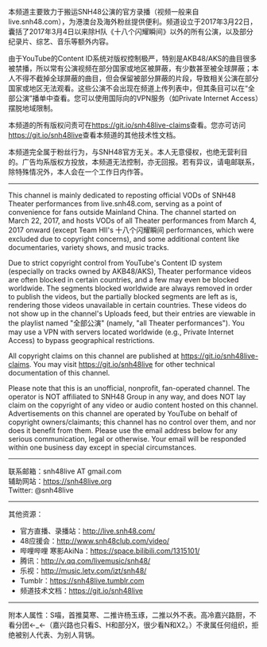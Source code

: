 本频道主要致力于搬运SNH48公演的官方录播（视频一般来自live.snh48.com），为港澳台及海外粉丝提供便利。频道设立于2017年3月22日，囊括了2017年3月4日以来除H队《十八个闪耀瞬间》以外的所有公演，以及部分纪录片、综艺、音乐等额外内容。

由于YouTube的Content ID系统对版权控制极严，特别是AKB48/AKS的曲目很多被禁播，所以常有公演视频在部分国家或地区被屏蔽，有少数甚至被全球屏蔽；本人不得不截掉全球屏蔽的曲目，但会保留被部分屏蔽的片段，导致相关公演在部分国家或地区无法观看。这些公演不会出现在频道上传列表中，但其条目可以在“全部公演”播单中查看。您可以使用国际向的VPN服务（如Private Internet Access）摆脱地域限制。

本频道的所有版权问责可在<https://git.io/snh48live-claims>查看。您亦可访问<https://git.io/snh48live>查看本频道的其他技术性文档。

本频道完全属于粉丝行为，与SNH48官方无关。本人无意侵权，也绝无营利目的。广告均系版权方投放，本频道无法控制，亦无回报。若有异议，请电邮联系，除特殊情况外，本人会在一个工作日内作答。

---

This channel is mainly dedicated to reposting official VODs of SNH48 Theater performances from live.snh48.com, serving as a point of convenience for fans outside Mainland China. The channel started on March 22, 2017, and hosts VODs of all Theater performances from March 4, 2017 onward (except Team HⅡ's 十八个闪耀瞬间 performances, which were excluded due to copyright concerns), and some additional content like documentaries, variety shows, and music tracks.

Due to strict copyright control from YouTube's Content ID system (especially on tracks owned by AKB48/AKS), Theater performance videos are often blocked in certain countries, and a few may even be blocked worldwide. The segments blocked worldwide are always removed in order to publish the videos, but the partially blocked segments are left as is, rendering those videos unavailable in  certain countries. These videos do not show up in the channel's Uploads feed, but their entries are viewable in the playlist named "全部公演" (namely, "all Theater performances"). You may use a VPN with servers located worldwide (e.g., Private Internet Access) to bypass geographical restrictions.

All copyright claims on this channel are published at <https://git.io/snh48live-claims>. You may visit <https://git.io/snh48live> for other technical documentation of this channel.

Please note that this is an unofficial, nonprofit, fan-operated channel. The operator is NOT affiliated to SNH48 Group in any way, and does NOT lay claim on the copyright of any video or audio content hosted on this channel. Advertisements on this channel are operated by YouTube on behalf of copyright owners/claimants; this channel has no control over them, and nor does it benefit from them. Please use the email address below for any serious communication, legal or otherwise. Your email will be responded within one business day except in special circumstances.

---

联系邮箱：snh48live AT gmail.com  
辅助网站：https://snh48live.org  
Twitter: @snh48live

---

其他资源：

- 官方直播、录播站：http://live.snh48.com/
- 48应援会：http://www.snh48club.com/video/
- 哔哩哔哩 寒影AkiNa：https://space.bilibili.com/1315101/
- 腾讯：http://v.qq.com/livemusic/snh48/
- 乐视：http://music.letv.com/izt/snh48/
- Tumblr：https://snh48live.tumblr.com
- 频道技术文档：https://git.io/snh48live

---

附本人属性：S喵，首推莫寒、二推许杨玉琢，二推以外不表。高冷嘉兴路厨，不看分团←_←（嘉兴路也只看S、H和部分X，很少看N和X2。）不隶属任何组织，拒绝被别人代表、为别人背锅。
